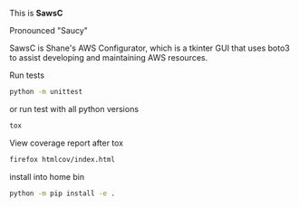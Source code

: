 
This is **SawsC**

Pronounced "Saucy"

SawsC is Shane's AWS Configurator, which is a tkinter GUI that uses boto3 to assist developing and maintaining AWS resources.




Run tests
```sh
python -m unittest
```

or run test with all python versions
```sh
tox
```

View coverage report after tox
```sh
firefox htmlcov/index.html
```

install into home bin

```sh
python -m pip install -e .
```
